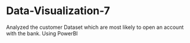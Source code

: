 # Data-Visualization-7
Analyzed the customer Dataset  which are most likely to open an account with the bank.  Using PowerBI
